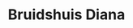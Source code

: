 ---
address: Veerstraat 5
title: Bruidshuis Diana
city: Boxmeer
zip: '5831'
country: Netherlands
lat: 51.648158
lng: 5.951616
phone: 0485578752
email: administratie@bruidshuisdiana.nl
url: http://www.bruidshuisdiana.nl
---